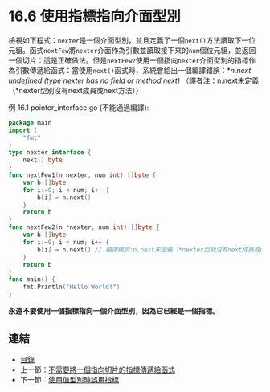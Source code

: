 # 16.6 使用指標指向介面型別

檢視如下程式：`nexter`是一個介面型別，並且定義了一個`next()`方法讀取下一位元組。函式`nextFew`將`nexter`介面作為引數並讀取接下來的`num`個位元組，並返回一個切片：這是正確做法。但是`nextFew2`使用一個指向`nexter`介面型別的指標作為引數傳遞給函式：當使用`next()`函式時，系統會給出一個編譯錯誤：**n.next undefined (type *nexter has no
field or method next)** （譯者注：n.next未定義（*nexter型別沒有next成員或next方法））

例 16.1 pointer_interface.go (不能通過編譯):

```go
package main
import (
    "fmt"
)
type nexter interface {
    next() byte
}
func nextFew1(n nexter, num int) []byte {
    var b []byte
    for i:=0; i < num; i++ {
        b[i] = n.next()
    }
    return b
}
func nextFew2(n *nexter, num int) []byte {
    var b []byte
    for i:=0; i < num; i++ {
        b[i] = n.next() // 編譯錯誤:n.next未定義（*nexter型別沒有next成員或next方法）
    }
    return b
}
func main() {
    fmt.Println("Hello World!")
}
```

**永遠不要使用一個指標指向一個介面型別，因為它已經是一個指標。**

## 連結

- [目錄](directory.md)
- 上一節：[不需要將一個指向切片的指標傳遞給函式](16.5.md)
- 下一節：[使用值型別時誤用指標](16.7.md)